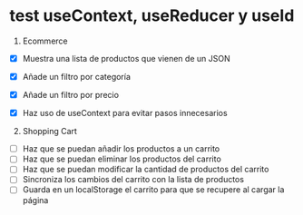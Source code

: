 # test useContext, useReducer y useId

1. Ecommerce

- [x] Muestra una lista de productos que vienen de un JSON
- [x] Añade un filtro por categoría
- [x] Añade un filtro por precio

- [x] Haz uso de useContext para evitar pasos innecesarios

2. Shopping Cart

- [ ] Haz que se puedan añadir los productos a un carrito
- [ ] Haz que se puedan eliminar los productos del carrito
- [ ] Haz que se puedan modificar la cantidad de productos del carrito
- [ ] Sincroniza los cambios del carrito con la lista de productos
- [ ] Guarda en un localStorage el carrito para que se recupere al cargar la página
